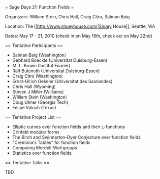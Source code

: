 = Sage Days 21: Function Fields =

Organizers: William Stein, Chris Hall, Craig Citro, Salman Baig

Location: The [[http://www.shueyhouse.com/|Shuey House]], Seattle, WA

Dates: May 17 - 21, 2010 (check in on May 16th, check out on May 22nd)

== Tentative Participants ==

 * Salman Baig (Washington)
 * Gebhard Boeckle (Universitat Duisburg-Essen)
 * M. L. Brown (Institut Fourier)
 * Ralf Butenuth (Universitat Duisburg-Essen)
 * Craig Citro (Washington)
 * Ernst-Ulrich Gekeler (Universitat des Saarlandes)
 * Chris Hall (Wyoming)
 * Steven J Miller (Williams)
 * William Stein (Washington)
 * Doug Ulmer (Georgia Tech)
 * Felipe Voloch (Texas)

== Tentative Project List ==

 * Elliptic curves over function fields and their L-functions
 * Drinfeld modular forms
 * The Birch and Swinnerton-Dyer Conjecture over function fields
 * "Cremona's Tables" for function fields
 * Computing Mordell-Weil groups
 * Statistics over function fields

== Tentative Talks ==

 TBD
